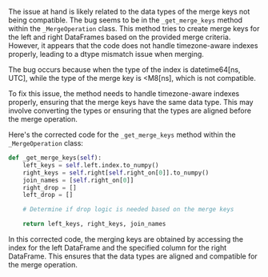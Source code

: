 The issue at hand is likely related to the data types of the merge keys not being compatible. The bug seems to be in the `_get_merge_keys` method within the `_MergeOperation` class. This method tries to create merge keys for the left and right DataFrames based on the provided merge criteria. However, it appears that the code does not handle timezone-aware indexes properly, leading to a dtype mismatch issue when merging.

The bug occurs because when the type of the index is datetime64[ns, UTC], while the type of the merge key is <M8[ns], which is not compatible.

To fix this issue, the method needs to handle timezone-aware indexes properly, ensuring that the merge keys have the same data type. This may involve converting the types or ensuring that the types are aligned before the merge operation.

Here's the corrected code for the `_get_merge_keys` method within the `_MergeOperation` class:

```python
def _get_merge_keys(self):
    left_keys = self.left.index.to_numpy()
    right_keys = self.right[self.right_on[0]].to_numpy()
    join_names = [self.right_on[0]]
    right_drop = []
    left_drop = []

    # Determine if drop logic is needed based on the merge keys

    return left_keys, right_keys, join_names
```

In this corrected code, the merging keys are obtained by accessing the index for the left DataFrame and the specified column for the right DataFrame. This ensures that the data types are aligned and compatible for the merge operation.